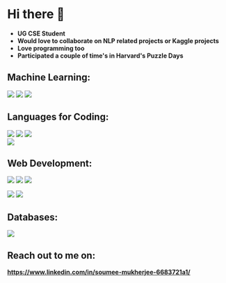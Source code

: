 # Hi there 👋

* **UG CSE Student**
* **Would love to collaborate on NLP related projects or Kaggle projects**
* **Love programming too**
* **Participated a couple of time's in Harvard's Puzzle Days**


## Machine Learning:
<img src="https://camo.githubusercontent.com/4058e4719e56be216f2464f47def2f62540a0775acfde94a782f4e1aa9607db7/68747470733a2f2f696d672e736869656c64732e696f2f62616467652f54656e736f72466c6f772532302d2532334646364630302e7376673f267374796c653d666f722d7468652d6261646765266c6f676f3d54656e736f72466c6f77266c6f676f436f6c6f723d7768697465" />             <img  src="https://camo.githubusercontent.com/c7b7cc7ee69f29e63d868190f2c26df123e4a5cdd2b87c7da409397bfd64020c/68747470733a2f2f696d672e736869656c64732e696f2f62616467652f70616e6461732532302d2532333135303435382e7376673f267374796c653d666f722d7468652d6261646765266c6f676f3d70616e646173266c6f676f436f6c6f723d7768697465" />            <img src= "https://camo.githubusercontent.com/98fb748d78c124f0aad277f2f162b0cb4fdb1c3b8f69293bb363ebf44ad557cf/68747470733a2f2f696d672e736869656c64732e696f2f62616467652f6e756d70792532302d2532333031333234332e7376673f267374796c653d666f722d7468652d6261646765266c6f676f3d6e756d7079266c6f676f436f6c6f723d7768697465" />
##  Languages for Coding:
<img src="https://img.shields.io/badge/Python-3776AB?style=for-the-badge&logo=python&logoColor=white" />        <img src="https://img.shields.io/badge/C-00599C?style=for-the-badge&logo=c&logoColor=white" />          <img src="https://img.shields.io/badge/C%2B%2B-00599C?style=for-the-badge&logo=c%2B%2B&logoColor=white" />   
<img src="https://img.shields.io/badge/R-276DC3?style=for-the-badge&logo=r&logoColor=white" />

## Web Development:
<img src="https://img.shields.io/badge/JavaScript-F7DF1E?style=for-the-badge&logo=javascript&logoColor=black" />        <img src="https://img.shields.io/badge/HTML5-E34F26?style=for-the-badge&logo=html5&logoColor=white" />         <img src="https://img.shields.io/badge/CSS-239120?&style=for-the-badge&logo=css3&logoColor=white" />    

<img src="https://img.shields.io/badge/Flask-000000?style=for-the-badge&logo=flask&logoColor=white" />         <img src="https://img.shields.io/badge/Markdown-000000?style=for-the-badge&logo=markdown&logoColor=white" />

## Databases:
<img src="https://img.shields.io/badge/PostgreSQL-316192?style=for-the-badge&logo=postgresql&logoColor=white" />

## Reach out to me on:
**https://www.linkedin.com/in/soumee-mukherjee-6683721a1/**

